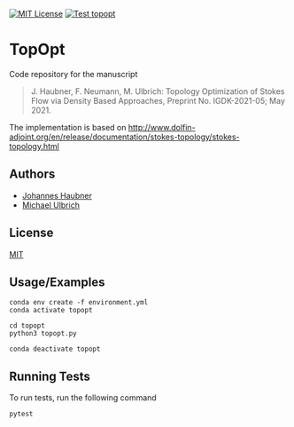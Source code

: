 [![MIT License](https://img.shields.io/apm/l/atomic-design-ui.svg?style=plastic)](https://github.com/tterb/atomic-design-ui/blob/master/LICENSEs)
[![Test topopt](https://github.com/JohannesHaubner/TopOpt/actions/workflows/test-TopOpt.yml/badge.svg?style=plastic)](https://github.com/JohannesHaubner/TopOpt/actions/workflows/test-TopOpt.yml)

# TopOpt

Code repository for the manuscript

>J. Haubner, F. Neumann, M. Ulbrich: Topology Optimization of Stokes Flow via Density Based Approaches, Preprint No. IGDK-2021-05; May 2021. 

The implementation is based on 
http://www.dolfin-adjoint.org/en/release/documentation/stokes-topology/stokes-topology.html

## Authors
- [Johannes Haubner](https://www.github.com/JohannesHaubner)
- [Michael Ulbrich](https://www-m1.ma.tum.de/bin/view/Lehrstuhl/MichaelUlbrich)

## License

[MIT](https://choosealicense.com/licenses/mit/)

## Usage/Examples

```
conda env create -f environment.yml
conda activate topopt

cd topopt
python3 topopt.py

conda deactivate topopt
```

## Running Tests

To run tests, run the following command

```bash
pytest
```
